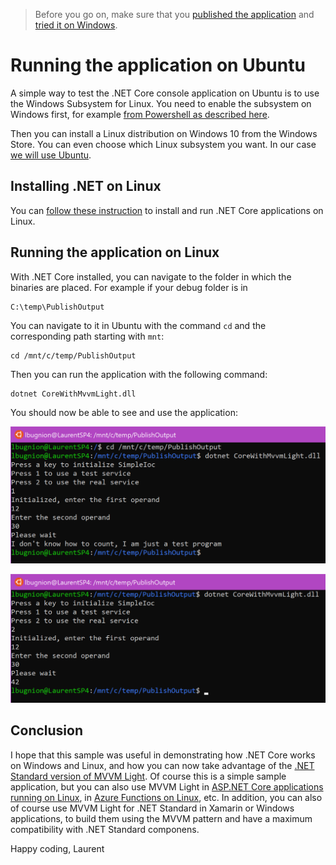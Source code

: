 > Before you go on, make sure that you [published the application](./Publish.md) and [tried it on Windows](./RunningWindows.md).

# Running the application on Ubuntu

A simple way to test the .NET Core console application on Ubuntu is to use the Windows Subsystem for Linux. You need to enable the subsystem on Windows first, for example [from Powershell as described here](http://gslb.ch/a148a).

Then you can install a Linux distribution on Windows 10 from the Windows Store. You can even choose which Linux subsystem you want. In our case [we will use Ubuntu](http://gslb.ch/a149a).

## Installing .NET on Linux

You can [follow these instruction](http://gslb.ch/a150a) to install and run .NET Core applications on Linux.

## Running the application on Linux

With .NET Core installed, you can navigate to the folder in which the binaries are placed. For example if your debug folder is in

```
C:\temp\PublishOutput
```

You can navigate to it in Ubuntu with the command ```cd``` and the corresponding path starting with ```mnt```:

```
cd /mnt/c/temp/PublishOutput
```

Then you can run the application with the following command:

```
dotnet CoreWithMvvmLight.dll
```

You should now be able to see and use the application:

![Running the test service](./Img/2018-04-04_11-01-07.png)

![Running the real service](./Img/2018-04-04_10-52-27.png)

## Conclusion

I hope that this sample was useful in demonstrating how .NET Core works on Windows and Linux, and how you can now take advantage of the [.NET Standard version of MVVM Light](http://www.mvvmlight.net/std10). Of course this is a simple sample application, but you can also use MVVM Light in [ASP.NET Core applications running on Linux](http://gslb.ch/a141a), in [Azure Functions on Linux](http://gslb.ch/a10a), etc. In addition, you can also of course use MVVM Light for .NET Standard in Xamarin or Windows applications, to build them using the MVVM pattern and have a maximum compatibility with .NET Standard componens.

Happy coding,
Laurent 